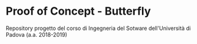 # Proof of Concept - Butterfly

Repository progetto del corso di Ingegneria del Sotware dell'Università di Padova (a.a. 2018-2019)
